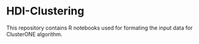 # HDI-Clustering
This repository contains R notebooks used for formating the input data for ClusterONE algorithm.
